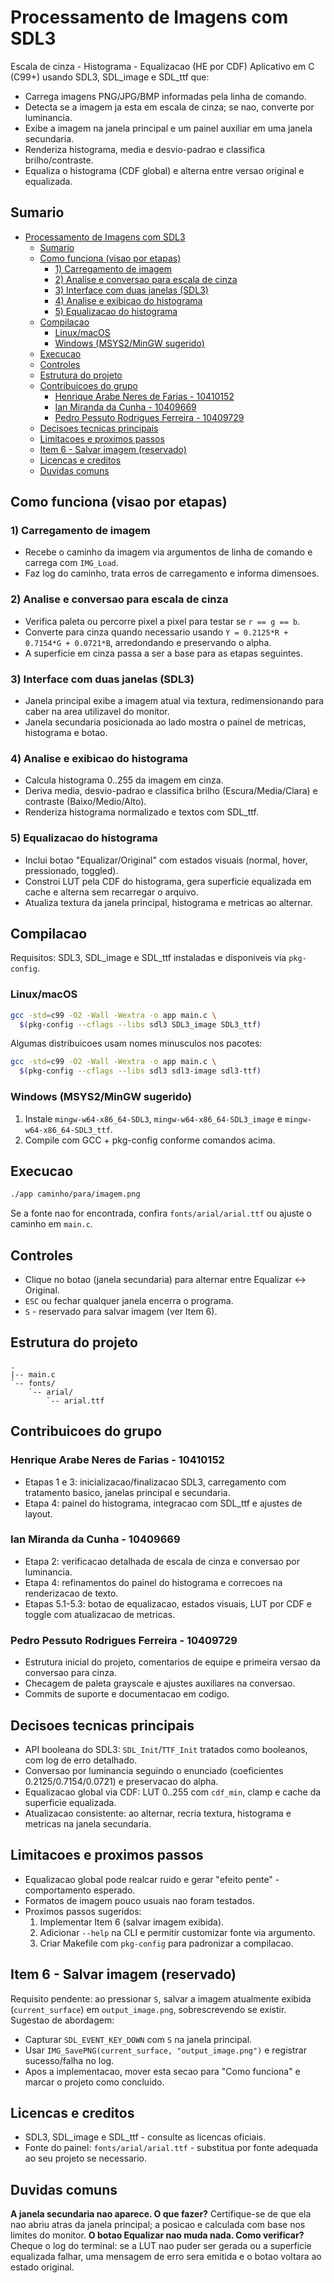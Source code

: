 # Processamento de Imagens com SDL3

Escala de cinza - Histograma - Equalizacao (HE por CDF)
Aplicativo em C (C99+) usando SDL3, SDL_image e SDL_ttf que:

- Carrega imagens PNG/JPG/BMP informadas pela linha de comando.
- Detecta se a imagem ja esta em escala de cinza; se nao, converte por luminancia.
- Exibe a imagem na janela principal e um painel auxiliar em uma janela secundaria.
- Renderiza histograma, media e desvio-padrao e classifica brilho/contraste.
- Equaliza o histograma (CDF global) e alterna entre versao original e equalizada.

## Sumario

- [Processamento de Imagens com SDL3](#processamento-de-imagens-com-sdl3)
  - [Sumario](#sumario)
  - [Como funciona (visao por etapas)](#como-funciona-visao-por-etapas)
    - [1) Carregamento de imagem](#1-carregamento-de-imagem)
    - [2) Analise e conversao para escala de cinza](#2-analise-e-conversao-para-escala-de-cinza)
    - [3) Interface com duas janelas (SDL3)](#3-interface-com-duas-janelas-sdl3)
    - [4) Analise e exibicao do histograma](#4-analise-e-exibicao-do-histograma)
    - [5) Equalizacao do histograma](#5-equalizacao-do-histograma)
  - [Compilacao](#compilacao)
    - [Linux/macOS](#linuxmacos)
    - [Windows (MSYS2/MinGW sugerido)](#windows-msys2mingw-sugerido)
  - [Execucao](#execucao)
  - [Controles](#controles)
  - [Estrutura do projeto](#estrutura-do-projeto)
  - [Contribuicoes do grupo](#contribuicoes-do-grupo)
    - [Henrique Arabe Neres de Farias - 10410152](#henrique-arabe-neres-de-farias---10410152)
    - [Ian Miranda da Cunha - 10409669](#ian-miranda-da-cunha---10409669)
    - [Pedro Pessuto Rodrigues Ferreira - 10409729](#pedro-pessuto-rodrigues-ferreira---10409729)
  - [Decisoes tecnicas principais](#decisoes-tecnicas-principais)
  - [Limitacoes e proximos passos](#limitacoes-e-proximos-passos)
  - [Item 6 - Salvar imagem (reservado)](#item-6---salvar-imagem-reservado)
  - [Licencas e creditos](#licencas-e-creditos)
  - [Duvidas comuns](#duvidas-comuns)

## Como funciona (visao por etapas)

### 1) Carregamento de imagem

- Recebe o caminho da imagem via argumentos de linha de comando e carrega com `IMG_Load`.
- Faz log do caminho, trata erros de carregamento e informa dimensoes.

### 2) Analise e conversao para escala de cinza

- Verifica paleta ou percorre pixel a pixel para testar se `r == g == b`.
- Converte para cinza quando necessario usando `Y = 0.2125*R + 0.7154*G + 0.0721*B`, arredondando e preservando o alpha.
- A superficie em cinza passa a ser a base para as etapas seguintes.

### 3) Interface com duas janelas (SDL3)

- Janela principal exibe a imagem atual via textura, redimensionando para caber na area utilizavel do monitor.
- Janela secundaria posicionada ao lado mostra o painel de metricas, histograma e botao.

### 4) Analise e exibicao do histograma

- Calcula histograma 0..255 da imagem em cinza.
- Deriva media, desvio-padrao e classifica brilho (Escura/Media/Clara) e contraste (Baixo/Medio/Alto).
- Renderiza histograma normalizado e textos com SDL_ttf.

### 5) Equalizacao do histograma

- Inclui botao "Equalizar/Original" com estados visuais (normal, hover, pressionado, toggled).
- Constroi LUT pela CDF do histograma, gera superficie equalizada em cache e alterna sem recarregar o arquivo.
- Atualiza textura da janela principal, histograma e metricas ao alternar.

## Compilacao

Requisitos: SDL3, SDL_image e SDL_ttf instaladas e disponiveis via `pkg-config`.

### Linux/macOS

```sh
gcc -std=c99 -O2 -Wall -Wextra -o app main.c \
  $(pkg-config --cflags --libs sdl3 SDL3_image SDL3_ttf)
```

Algumas distribuicoes usam nomes minusculos nos pacotes:

```sh
gcc -std=c99 -O2 -Wall -Wextra -o app main.c \
  $(pkg-config --cflags --libs sdl3 sdl3-image sdl3-ttf)
```

### Windows (MSYS2/MinGW sugerido)

1. Instale `mingw-w64-x86_64-SDL3`, `mingw-w64-x86_64-SDL3_image` e `mingw-w64-x86_64-SDL3_ttf`.
2. Compile com GCC + pkg-config conforme comandos acima.

## Execucao

```sh
./app caminho/para/imagem.png
```

Se a fonte nao for encontrada, confira `fonts/arial/arial.ttf` ou ajuste o caminho em `main.c`.

## Controles

- Clique no botao (janela secundaria) para alternar entre Equalizar <-> Original.
- `ESC` ou fechar qualquer janela encerra o programa.
- `S` - reservado para salvar imagem (ver Item 6).

## Estrutura do projeto

```text
.
|-- main.c
`-- fonts/
    `-- arial/
        `-- arial.ttf
```

## Contribuicoes do grupo

### Henrique Arabe Neres de Farias - 10410152

- Etapas 1 e 3: inicializacao/finalizacao SDL3, carregamento com tratamento basico, janelas principal e secundaria.
- Etapa 4: painel do histograma, integracao com SDL_ttf e ajustes de layout.

### Ian Miranda da Cunha - 10409669

- Etapa 2: verificacao detalhada de escala de cinza e conversao por luminancia.
- Etapa 4: refinamentos do painel do histograma e correcoes na renderizacao de texto.
- Etapas 5.1-5.3: botao de equalizacao, estados visuais, LUT por CDF e toggle com atualizacao de metricas.

### Pedro Pessuto Rodrigues Ferreira - 10409729

- Estrutura inicial do projeto, comentarios de equipe e primeira versao da conversao para cinza.
- Checagem de paleta grayscale e ajustes auxiliares na conversao.
- Commits de suporte e documentacao em codigo.

## Decisoes tecnicas principais

- API booleana do SDL3: `SDL_Init`/`TTF_Init` tratados como booleanos, com log de erro detalhado.
- Conversao por luminancia seguindo o enunciado (coeficientes 0.2125/0.7154/0.0721) e preservacao do alpha.
- Equalizacao global via CDF: LUT 0..255 com `cdf_min`, clamp e cache da superficie equalizada.
- Atualizacao consistente: ao alternar, recria textura, histograma e metricas na janela secundaria.

## Limitacoes e proximos passos

- Equalizacao global pode realcar ruido e gerar "efeito pente" - comportamento esperado.
- Formatos de imagem pouco usuais nao foram testados.
- Proximos passos sugeridos:
  1. Implementar Item 6 (salvar imagem exibida).
  2. Adicionar `--help` na CLI e permitir customizar fonte via argumento.
  3. Criar Makefile com `pkg-config` para padronizar a compilacao.

## Item 6 - Salvar imagem (reservado)

Requisito pendente: ao pressionar `S`, salvar a imagem atualmente exibida (`current_surface`) em `output_image.png`, sobrescrevendo se existir.
Sugestao de abordagem:

- Capturar `SDL_EVENT_KEY_DOWN` com `S` na janela principal.
- Usar `IMG_SavePNG(current_surface, "output_image.png")` e registrar sucesso/falha no log.
- Apos a implementacao, mover esta secao para "Como funciona" e marcar o projeto como concluido.

## Licencas e creditos

- SDL3, SDL_image e SDL_ttf - consulte as licencas oficiais.
- Fonte do painel: `fonts/arial/arial.ttf` - substitua por fonte adequada ao seu projeto se necessario.

## Duvidas comuns

**A janela secundaria nao aparece. O que fazer?**
Certifique-se de que ela nao abriu atras da janela principal; a posicao e calculada com base nos limites do monitor.
**O botao Equalizar nao muda nada. Como verificar?**
Cheque o log do terminal: se a LUT nao puder ser gerada ou a superficie equalizada falhar, uma mensagem de erro sera emitida e o botao voltara ao estado original.
